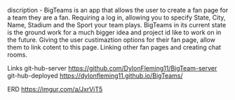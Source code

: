 discription -
BigTeams is an app that allows the user to create a fan page for a team they are a fan. Requiring a log in, allowing you to specify State, City, Name, Stadium and the Sport your team plays. BigTeams in its current state is the ground work for a much bigger idea and project id like to work on in the future. Giving the user custimaztion options for their fan page, allow them to link cotent to this page. Linking other fan pages and creating chat rooms.

Links
git-hub-server https://github.com/DylonFleming11/BigTeam-server
git-hub-deployed https://dylonfleming11.github.io/BigTeams/


ERD
https://imgur.com/a/JxrVjT5
